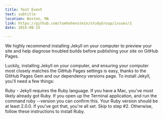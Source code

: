 ```yaml
---
title: Test Event
text: subtitle
location: Boston, MA
link: https://github.com/tomhohenstein/studyGroup/issues/1
date: 2015-08-15

---
```


We highly recommend installing Jekyll on your computer to preview your site and help diagnose troubled builds before publishing your site on GitHub Pages.

Luckily, installing Jekyll on your computer, and ensuring your computer most closely matches the GitHub Pages settings is easy, thanks to the GitHub Pages Gem and our dependency versions page. To install Jekyll, you'll need a few things:

Ruby - Jekyll requires the Ruby language. If you have a Mac, you've most likely already got Ruby. If you open up the Terminal application, and run the command ruby --version you can confirm this. Your Ruby version should be at least 2.0.0. If you've got that, you're all set. Skip to step #2. Otherwise, follow these instructions to install Ruby.